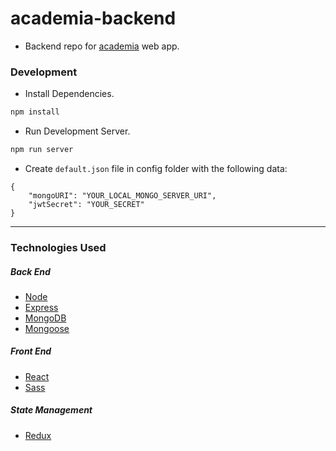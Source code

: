 # academia-backend

-   Backend repo for [academia](https://github.com/avi-spc/academia) web app.

### Development

-   Install Dependencies.

```sh
npm install
```

-   Run Development Server.

```sh
npm run server
```

-   Create `default.json` file in config folder with the following data:

```
{
	"mongoURI": "YOUR_LOCAL_MONGO_SERVER_URI",
	"jwtSecret": "YOUR_SECRET"
}
```

---

### Technologies Used

##### Back End

-   [Node](https://nodejs.org)
-   [Express](http://expressjs.com)
-   [MongoDB](http://mongodb.com)
-   [Mongoose](http://mongoosejs.com)

##### Front End

-   [React](https://reactjs.org)
-   [Sass](https://sass-lang.com/)

##### State Management

-   [Redux](https://redux.js.org)
